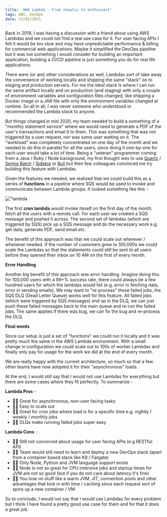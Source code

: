 ```yaml
---
title: 'AWS Lambda - From skeptic to enthusiast'
tags: AWS, DevOps
date: 15/01/2021
---
```


Back in 2019, I was having a discussion with a friend about using AWS Lambdas and we could not find a real use case for it. For user facing APIs I felt it would be too slow and may have unpredictable performance & billing for commercial web applications. Maybe it simplified the DevOps pipeline but it was not something I would consider for building an important application, building a CI/CD pipeline is just something you do for real life applications.

There were (or are) other considerations as well, Lambdas sort of take away the convenience of working locally and shipping the same "stack" on to staging and production servers. For me the ideal stack is where I can run the same artifact locally and on production (and staging) with only a couple of environment variables and configuration files changed, like shipping a Docker image or a JAR file with only the environment variables changed at runtime. So all in all, I was never someone who understood or recommended the Lambda stack to anyone.

But things changed in mid 2020, my team needed to build a something of a "monthly statement service" where we would need to generate a PDF of the user's transactions and email it to them. This was something that was not triggered by a user request, nor was some user waiting on it. The "workload" was completely concentrated on one day of the month and we needed to do this in parallel for all the users, since doing it one-by-one for each user would take a lot of time. Being a "veteran" programmer coming from a Java / Ruby / Node background, my first thought was to use [Quartz](http://www.quartz-scheduler.org/) / [Spring Batch](https://spring.io/projects/spring-batch) / [Sidekiq](https://sidekiq.org/) or [Bull](https://github.com/OptimalBits/bull) but then few colleagues convinced me try building this feature with Lambdas.

Given the features we needed, we realized that we could build this as a series of **functions** in a pipeline where SQS would be used to invoke and communicate between Lambda groups. It looked something like this -

!["lambda](/images/lambdas.png)

The first **cron lambda** would invoke iteself on the first day of the month, fetch all the users with a remote call. For each user we created a SQS message and pushed it across. The second set of lambdas (which are triggered by SQS) pick up a SQS message and do the necessary work e.g. get data, generate PDF, send email etc.

The benefit of this approach was that we could scale out wherever / whenever needed. If the number of customers grew to 100,000s we could scale the Lambdas so that the statements could still be sent to all users before they opened thier inbox on 10 AM on the first of every month.

**Error Handling**

Another big benefit of this approach was error handling. Imagine doing this for 100,000 users with a 99+% success rate, there could always be a few hundred users for which the lambdas would fail (e.g. error in fetching data, error in sending emails). We may want to "re-process" these failed jobs, the SQS DLQ (Dead Letter Queue) works well for this feature. All failed jobs (which were triggered by SQS messages) end up in the DLQ, we can just push these failed messages back to the main queue and re-run the failed jobs. The same applies if there was bug, we can fix the bug and re-process the DLQ.

**Final words**

Since our setup is just a set of "functions" we could run it locally and it was pretty much the same in the AWS Lambda environment. With a small change in configuration we could scale out to 100s of worker Lambdas and finally only pay for usage for the work we did at the end of every month.

We are really happy with the current architecture, so much so that a few other teams have now adopted it for their "asynchronous" loads.

At the end, I would still say that I would not use Lambdas for everything but there are some cases where they fit perfectly. To summarize -

**Lambda Pros** -

- 👍🏾 Great for asynchronous, non-user facing tasks
- 👍🏾 Easy to scale out
- 👍🏾 Great for cron jobs where load is for a specific time e.g. nightly / weekly / monthly jobs
- 👍🏾 DLQs make running failed jobs super easy

**Lambda Cons** -

- 👎🏾 Still not convinced about usage for user facing APIs (e.g RESTful API)
- 👎🏾 Team would still need to learn and deploy a new DevOps stack (apart from a container based stack like K8 / Fargate)
- 👎🏾 Only Node, Python and JVM language support exists
- 👎🏾 Node is not so great for CPU intensive jobs and startup times for JVM are not so good (but if you do not care about latency it's fine)
- 👎🏾 You lose on stuff like a warm JVM, JIT, connection pools and other advantages that kick in with time / caching since each request sort of spins up a new container / VM

So to conclude, I would not say that I would use Lambdas for every problem but I think I have found a pretty good use case for them and for that it does a great job.
